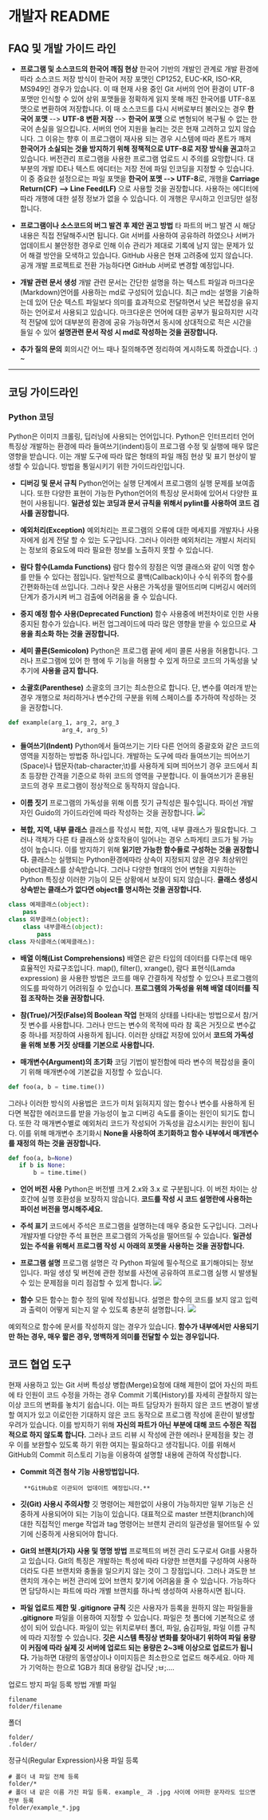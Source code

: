 # 개발자 README

## FAQ 및 개발 가이드 라인

* **프로그램 및 소스코드의 한국어 깨짐 현상**
 한국어 기반의 개발인 관계로 개발 환경에 따라 소스코드 저장 방식이 한국어 저장 포맷인 CP1252, EUC-KR, ISO-KR, MS949인 경우가 있습니다. 이 때 현재 사용 중인 Git 서버의 언어 환경이 UTF-8 포맷만 인식할 수 있어 상위 포맷들을 정확하게 읽지 못해 깨진 한국어를 UTF-8포맷으로 변환하여 저장합니다. 이 때 소스코드를 다시 서버로부터 불러오는 경우 **한국어 포맷** --> **UTF-8 변환 저장** --> **한국어 포맷** 으로 변형되어 복구될 수 없는 한국어 손실을 일으킵니다.
 서버의 언어 지원을 늘리는 것은 현재 고려하고 있지 않습니다. 그 이유는 향후 이 프로그램이 재사용 되는 경우 시스템에 따라 폰트가 깨져 **한국어가 소실되는 것을 방지하기 위해 정책적으로 UTF-8로 저장 방식을 권고**하고 있습니다. 버전관리 프로그램을 사용한 프로그램 업로드 시 주의를 요망합니다.
 대부분의 개발 IDE나 텍스트 에디터는 저장 전에 파일 인코딩을 지정할 수 있습니다. 이 중 중요한 설정으로는 파일 포맷을 **한국어 포멧 --> UTF-8**로, 개행을 **Carriage Return(CF) --> Line Feed(LF)** 으로 사용할 것을 권장합니다. 사용하는 에디터에 따라 개행에 대한 설정 정보가 없을 수 있습니다. 이 개행은 무시하고 인코딩만 설정합니다.

* **프로그램이나 소스코드의 버그 발견 후 제안 권고 방법**
 타 파트의 버그 발견 시 해당 내용은 직접 전달해주시면 됩니다. Git 서버를 사용하여 공유하려 하였으나 서버가 업데이트시 불안정한 경우로 인해 이슈 관리가 제대로 기록에 남지 않는 문제가 있어 해결 방안을 모색하고 있습니다. GitHub 사용은 현재 고려중에 있지 않습니다. 공개 개발 프로젝트로 전환 가능하다면 GitHub 서버로 변경할 예정입니다.

* **개발 관련 문서 생성**
 개발 관련 문서는 간단한 설명을 하는 텍스트 파일과 마크다운(Markdown)언어를 사용하는 md로 구성되어 있습니다. 최근 md는 설명을 기술하는데 있어 단순 텍스트 파일보다 의미를 효과적으로 전달하면서 낮은 복잡성을 유지하는 언어로서 사용되고 있습니다. 마크다운은 언어에 대한 공부가 필요하지만 시각적 전달에 있어 대부분의 환경에 공유 가능하면서 동시에 상대적으로 적은 시간을 들일 수 있어 **설명관련 문서 작성 시 md로 작성하는 것을 권장합니다.**

* **추가 질의 문의**
 회의시간 어느 때나 질의해주면 정리하여 게시하도록 하겠습니다. :) ~

-------

## 코딩 가이드라인

### Python 코딩

 Python은 이미지 크롤링, 딥러닝에 사용되는 언어입니다. Python은 인터프리터 언어 특징상 개발하는 환경에 따라 들여쓰기(indent)등이 프로그램 수정 및 실행에 매우 많은 영향을 받습니다. 이는 개발 도구에 따라 많은 형태의 파일 깨짐 현상 및 표기 현상이 발생할 수 있습니다. 방법을 통일시키기 위한 가이드라인입니다.

* **디버깅 및 문서 규칙**
 Python언어는 실행 단계에서 프로그램의 실행 문제를 보여줍니다. 또한 다양한 표현이 가능한 Python언어의 특징상 문서화에 있어서 다양한 표현이 사용됩니다. **일관성 있는 코딩과 문서 규칙을 위해서 pylint를 사용하여 코드 검사를 권장합니다.**

* **예외처리(Exception)**
 예외처리는 프로그램의 오류에 대한 메세지를 개발자나 사용자에게 쉽게 전달 할 수 있는 도구입니다. 그러나 이러한 예외처리는 개발시 처리되는 정보의 중요도에 따라 필요한 정보를 노출하지 못할 수 있습니다.

* **람다 함수(Lamda Functions)**
 람다 함수의 장점은 익명 클래스와 같이 익명 함수를 만들 수 있다는 점입니다. 일반적으로 콜백(Callback)이나 수식 위주의 함수를 간편화하는데 쓰입니다. 그러나 잦은 사용은 가독성을 떨어뜨리며 디버깅시 에러의 단계가 증가시켜 버그 검출에 어려움을 줄 수 있습니다.

* **중지 예정 함수 사용(Deprecated Function)**
 함수 사용중에 버전차이로 인한 사용 중지된 함수가 있습니다. 버전 업그레이드에 따라 많은 영향을 받을 수 있으므로 **사용을 최소화 하는 것을 권장합니다.**

* **세미 콜론(Semicolon)**
 Python은 프로그램 끝에 세미 콜론 사용을 허용합니다. 그러나 프로그램에 있어 한 행에 두 기능을 허용할 수 있게 하므로 코드의 가독성을 낮추기에 **사용을 금지 합니다.**

* **소괄호(Parenthese)**
 소괄호의 크기는 최소한으로 합니다. 단, 변수를 여러개 받는 경우 개행으로 처리하거나 변수간의 구분을 위헤 스페이스를 추가하여 작성하는 것을 권장합니다.
 ```python
 def example(arg_1, arg_2, arg_3
                arg_4, arg_5)
 ```

* **들여쓰기(Indent)**
 Python에서 들여쓰기는 기타 다른 언어의 중괄호와 같은 코드의 영역을 지정하는 방법중 하나입니다. 개발하는 도구에 따라 들여쓰기는 띄어쓰기(Space)나 탭문자(tab-character;\t)를 사용하게 되며 띄어쓰기 경우 코드에서 최초 등장한 간격을 기준으로 하위 코드의 영역을 구분합니다. 이 들여쓰기가 혼용된 코드의 경우 프로그램이 정상적으로 동작하지 않습니다.

* **이름 짓기**
 프로그램의 가독성을 위해 이름 짓기 규칙성은 필수입니다. 파이선 개발자인 Guido의 가이드라인에 따라 작성하는 것을 권장합니다.
![](mdRes/Guido_Recommendation.jpg)

* **복합, 지역, 내부 클래스**
 클래스를 작성시 복합, 지역, 내부 클래스가 필요합니다. 그러나 객체가 다른 타 클래스와 상호작용이 일어나는 경우 스파게티 코드가 될 가능성이 높습니다. 이를 방지하기 위해 **읽기만 가능한 함수들로 구성하는 것을 권장합니다.** 
 클래스는 실행되는 Python환경에따라 상속이 지정되지 않은 경우 최상위인 object클래스를 상속받습니다. 그러나 다양한 형태의 언어 변형을 지원하는 Python 특징상 이러한 기능이 모든 상황에서 보장이 되지 않습니다. **클래스 생성시 상속받는 클래스가 없다면 object를 명시하는 것을 권장합니다.**
 ```python
 class 예제클래스(object):
     pass
 class 외부클래스(object):
     class 내부클래스(object):
         pass
 class 자식클래스(예제클래스):
 ```

* **배열 이해(List Comprehensions)**
 배열은 같은 타입의 데이터를 다루는데 매우 효율적인 자료구조입니다. map(), filter(), xrange(), 람다 표현식(Lamda expression) 을 사용한 방법은 코드를 매우 간결하게 작성할 수 있으나 프로그램의 의도를 파악하기 어려워질 수 있습니다. **프로그램의 가독성을 위해 배열 데이터를 직접 조작하는 것을 권장합니다.**

* **참(True)/거짓(False)의 Boolean 작업**
 현재의 상태를 나타내는 방법으로서 참/거짓 변수를 사용합니다. 그러나 만드는 변수의 목적에 따라 참 혹은 거짓으로 변수값 중 하나를 저장하여 사용하게 됩니다. 이러한 상태값 저장에 있어서 **코드의 가독성을 위해 보통 거짓 상태를 기본으로 사용합니다.**

* **매개변수(Argument)의 초기화**
 코딩 기법이 발전함에 따라 변수의 복잡성을 줄이기 위해 매개변수에 기본값을 지정할 수 있습니다.
 ```python
def foo(a, b = time.time())
 ```
 그러나 이러한 방식의 사용법은 코드가 미처 읽혀지지 않는 함수나 변수를 사용하게 된다면 복잡한 에러코드를 받을 가능성이 높고 디버깅 속도를 줄이는 원인이 되기도 합니다. 또한 각 매개변수별로 예외처리 코드가 작성되어 가독성을 감소시키는 원인이 됩니다. 이를 위해 매개변수 초기화시 **None을 사용하여 초기화하고 함수 내부에서 매개변수를 재정의 하는 것을 권장합니다.**
 ```python
 def foo(a, b=None)
    if b is None:
        b = time.time()
 ```

* **언어 버전 사용**
  Python은 버전별 크게 2.x와 3.x 로 구분됩니다. 이 버전 차이는 상호간에 실행 호환성을 보장하지 않습니다. **코드를 작성 시 코드 설명란에 사용하는 파이선 버전을 명시해주세요.**

* **주석 표기**
 코드에서 주석은 프로그램을 설명하는데 매우 중요한 도구입니다. 그러나 개발자별 다양한 주석 표현은 프로그램의 가독성을 떨어뜨릴 수 있습니다. **일관성 있는 주석을 위해서 프로그램 작성 시 아래의 포멧을 사용하는 것을 권장합니다.**

 * **프로그램 설명**
 프로그램 설명은 각 Python 파일에 필수적으로 표기해야되는 정보입니다. 파일 생성 및 버전에 관한 정보를 사전에 공유하여 프로그램 실행 시 발생될 수 있는 문제점을 미리 점검할 수 있게 합니다. 
 ![](mdRes/code_template.png)

 * **함수**
 모든 함수는 함수 정의 밑에 작성됩니다. 설명은 함수의 코드를 보지 않고 입력과 출력이 어떻게 되는지 알 수 있도록 충분히 설명합니다. 
 ![](mdRes/function_template.png)

 예외적으로 함수에 문서를 작성하지 않는 경우가 있습니다. **함수가 내부에서만 사용되기만 하는 경우, 매우 짧은 경우, 명백하게 의미를 전달할 수 있는 경우입니다.**

## 코드 협업 도구

 현재 사용하고 있는 Git 서버 특성상 병합(Merge)요청에 대해 제한이 없어 자신의 파트에 타 인원이 코드 수정을 가하는 경우 Commit 기록(History)를 자세히 관찰하지 않는 이상 코드의 변화를 놓치기 쉽습니다. 이는 파트 담당자가 원하지 않은 코드 변경이 발생할 여지가 있고 이로인한 기대하지 않은 코드 동작으로 프로그램 작성에 혼란이 발생할 우려가 있습니다. 이를 방지하기 위해 **자신의 파트가 아닌 부분에 대해 코드 수정은 직접적으로 하지 않도록 합니다.** 그러나 코드 리뷰 시 작성에 관한 에러나 문제점을 찾는 경우 이를 보완할수 있도록 하기 위한 여지는 필요하다고 생각됩니다. 이를 위해서 GitHub의 Commit 히스토리 기능을 이용하여 설명할 내용에 관하여 작성합니다.

 * **Commit 의견 첨삭 기능 사용방법입니다.**

        **GitHub로 이관되어 업데이트 예정입니다.**

* **깃(Git) 사용시 주의사항**
 깃 명령어는 제한없이 사용이 가능하지만 일부 기능은 신중하게 사용되어야 되는 기능이 있습니다. 대표적으로 master 브랜치(branch)에 대한 직접적인 merge 작업과 tag 명령어는 브랜치 관리의 일관성을 떨어뜨릴 수 있기에 신중하게 사용되어야 합니다.

* **Git의 브랜치(가지) 사용 및 명명 방법**
 프로젝트의 버전 관리 도구로서 Git를 사용하고 있습니다. Git의 특징은 개발하는 특성에 따라 다양한 브랜치를 구성하여 사용하더라도 다른 브랜치와 충돌을 일으키지 않는 것이 그 장점입니다. 그러나 과도한 브랜치의 개수는 버전 관리에 있어 브랜치 찾기에 어려움을 줄 수 있습니다. 가능하다면 담당하시는 파트에 따라 개별 브랜치를 하나씩 생성하여 사용하시면 됩니다.

 * **파일 업로드 제한 및 .gitignore 규칙**
 깃은 사용자가 등록을 원하지 않는 파일들을 **.gitignore** 파일을 이용하여 지정할 수 있습니다. 파일은 첫 폴더에 기본적으로 생성이 되어 있습니다. 파일이 있는 위치로부터 폴더, 파일, 숨김파일, 파일 이름 규칙에 따라 지정할 수 있습니다. **깃은 시스템 특징상 변화를 찾아내기 위하여 파일 용량이 커짐에 따라 실제 깃 서버에 업로드 되는 용량은 2~3배 이상으로 업로드가 됩니다.** 가능하면 대량의 동영상이나 이미지등은 최소한으로 업로드 해주세요. 아마 제가 기억하는 한으로 1GB가 최대 용량일 겁니닷 ;ㅂ;....
 
 업로드 방지 파일 등록 방법
 개별 파일
 ```gitignore
 filename
 folder/filename
 ```
 폴더
 ```gitignore
 folder/
 .folder/
 ```
 정규식(Regular Expression)사용 파일 등록
 ```gitignore
 # 폴더 내 파일 전체 등록
 folder/*
 # 폴더 내 같은 이름 가진 파일 등록. example_ 과 .jpg 사이에 어떠한 문자라도 있으면 전부 등록
 folder/example_*.jpg
 ```